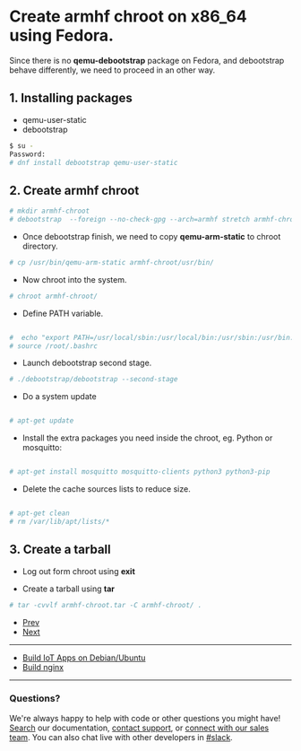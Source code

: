 

# Create armhf chroot on x86_64 using Fedora.

Since there is no **qemu-debootstrap** package on Fedora, and debootstrap behave differently,
we need to proceed in an other way.

## 1. Installing packages
- qemu-user-static
- debootstrap

```bash
$ su -
Password:
# dnf install debootstrap qemu-user-static
```

## 2. Create armhf chroot

```bash
# mkdir armhf-chroot
# debootstrap  --foreign --no-check-gpg --arch=armhf stretch armhf-chroot  http://ftp.debian.org/debian
```
- Once debootstrap finish, we need to copy  **qemu-arm-static** to chroot directory.

```bash
# cp /usr/bin/qemu-arm-static armhf-chroot/usr/bin/
```

- Now chroot into the system.

```bash
# chroot armhf-chroot/
```

- Define PATH variable.

```bash 

#  echo "export PATH=/usr/local/sbin:/usr/local/bin:/usr/sbin:/usr/bin:/sbin:/bin" >> /root/.bashrc
# source /root/.bashrc

```


- Launch debootstrap second stage.

```bash
# ./debootstrap/debootstrap --second-stage
```

- Do a system update

```bash

# apt-get update

````

- Install the extra packages you need inside the chroot, eg. Python or mosquitto:

```bash 

# apt-get install mosquitto mosquitto-clients python3 python3-pip

```

- Delete the cache sources lists to reduce size.

```bash 

# apt-get clean
# rm /var/lib/apt/lists/*

```

## 3. Create a tarball 

- Log out form chroot using **exit**

- Create a tarball using **tar** 

```bash
# tar -cvvlf armhf-chroot.tar -C armhf-chroot/ .
```

<ul class="pagination">
	<li class="button ">
	  <a class="disabled" href="https://docs.ionoid.io/#/../apps/README">Prev</a>
	</li>

<div class="divider" />

 <li class="button">
	  <a href="https://docs.ionoid.io/#/../apps/build/build_on_debian_linux">Next</a>
 </li>
</ul> 

---

<ul class="doclink">
  <li><a href="https://docs.ionoid.io/#/../apps/build/build_on_debian_linux.md">Build IoT Apps on Debian/Ubuntu</a></li>
  <li><a href="https://docs.ionoid.io/#/../apps/build/nginx.md">Build nginx</a></li>
</ul>

---


### Questions?
We're always happy to help with code or other questions you might have! [Search](https://docs.ionoid.io/#/) our documentation, [contact support](support@ionoid.io), or [connect with our sales team](support@opendevices.io). You can also chat live with other developers in  [#slack](https://ionoidcommunity.slack.com/messages).
